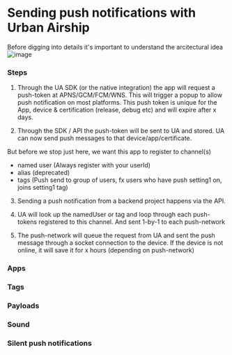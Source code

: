 # Sending push notifications with Urban Airship
Before digging into details it's important to understand the arcitectural idea
![image](https://cloud.githubusercontent.com/assets/1279756/25579133/383ca46e-2e75-11e7-8001-21d7e7d34f5a.png)

### Steps
1) Through the UA SDK (or the native integration) the app will request a push-token at APNS/GCM/FCM/WNS. This will trigger a popup to allow push notification on most platforms. This push token is unique for the App, device & certification (release, debug etc) and will expire after x days. 

2) Through the SDK / API the push-token will be sent to UA and stored. UA can now send push messages to that device/app/certificate.

But before we stop just here, we want this app to register to channel(s)
 - named user (Always register with your userId)
 - alias (deprecated)
 - tags (Push send to group of users, fx users who have push setting1 on, joins setting1 tag)

3) Sending a push notification from a backend project happens via the API.

4) UA will look up the namedUser or tag and loop through each push-tokens registered to this channel. And sent 1-by-1 to each push-network

5) The push-network will queue the request from UA and sent the push message through a socket connection to the device. If the device is not online, it will save it for x hours (depending on push-network)

### Apps

### Tags

### Payloads

### Sound

### Silent push notifications

